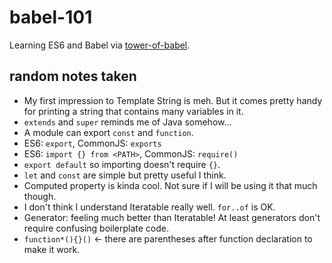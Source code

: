 # babel-101

Learning ES6 and Babel via [tower-of-babel](https://github.com/yosuke-furukawa/tower-of-babel).

## random notes taken

- My first impression to Template String is meh. But it comes pretty handy for printing a string that contains many variables in it.
- `extends` and `super` reminds me of Java somehow...
- A module can export `const` and `function`.
- ES6: `export`, CommonJS: `exports`
- ES6: `import {} from <PATH>`, CommonJS: `require()`
- `export default` so importing doesn't require `{}`.
- `let` and `const` are simple but pretty useful I think.
- Computed property is kinda cool. Not sure if I will be using it that much though.
- I don't think I understand Iteratable really well. `for..of` is OK.
- Generator: feeling much better than Iteratable! At least generators don't require confusing boilerplate code.
- `function*(){}()` <- there are parentheses after function declaration to make it work.